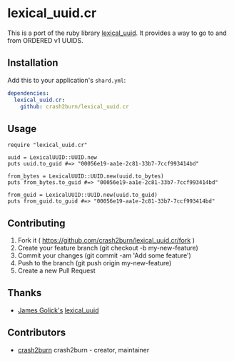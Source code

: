 # lexical_uuid.cr

This is a port of the ruby library [lexical_uuid](https://github.com/jamesgolick/lexical_uuid). It provides a way to go to and from ORDERED v1 UUIDS.

## Installation

Add this to your application's `shard.yml`:

```yaml
dependencies:
  lexical_uuid.cr:
    github: crash2burn/lexical_uuid.cr
```

## Usage

```crystal
require "lexical_uuid.cr"

uuid = LexicalUUID::UUID.new
puts uuid.to_guid #=> "00056e19-aa1e-2c81-33b7-7ccf993414bd"

from_bytes = LexicalUUID::UUID.new(uuid.to_bytes)
puts from_bytes.to_guid #=> "00056e19-aa1e-2c81-33b7-7ccf993414bd"

from_guid = LexicalUUID::UUID.new(uuid.to_guid)
puts from_guid.to_guid #=> "00056e19-aa1e-2c81-33b7-7ccf993414bd"
```

## Contributing

1. Fork it ( https://github.com/crash2burn/lexical_uuid.cr/fork )
2. Create your feature branch (git checkout -b my-new-feature)
3. Commit your changes (git commit -am 'Add some feature')
4. Push to the branch (git push origin my-new-feature)
5. Create a new Pull Request

## Thanks
* [James Golick's](https://github.com/jamesgolick) [lexical_uuid](https://github.com/jamesgolick/lexical_uuid)

## Contributors

- [crash2burn](https://github.com/crash2burn) crash2burn - creator, maintainer
